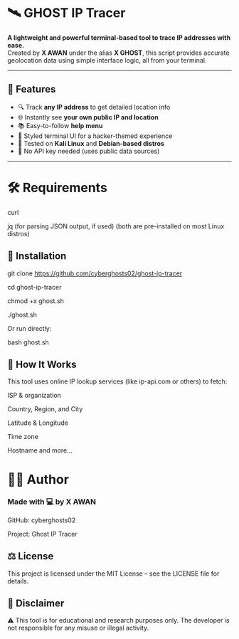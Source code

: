 # 🛰️ GHOST IP Tracer

**A lightweight and powerful terminal-based tool to trace IP addresses with ease.**  
Created by **X AWAN** under the alias **X GHOST**, this script provides accurate geolocation data using simple interface logic, all from your terminal.

---



## 🚀 Features

- 🔍 Track **any IP address** to get detailed location info
- 🌐 Instantly see **your own public IP and location**
- 📚 Easy-to-follow **help menu**
- 🎨 Styled terminal UI for a hacker-themed experience
- 🧪 Tested on **Kali Linux** and **Debian-based distros**
- 💯 No API key needed (uses public data sources)

---

# 🛠️ Requirements
curl

jq (for parsing JSON output, if used)
(both are pre-installed on most Linux distros)

## 🔧 Installation
git clone https://github.com/cyberghosts02/ghost-ip-tracer


cd ghost-ip-tracer


chmod +x ghost.sh


./ghost.sh


Or run directly:


bash ghost.sh
## 📡 How It Works
This tool uses online IP lookup services (like ip-api.com or others) to fetch:

ISP & organization

Country, Region, and City

Latitude & Longitude

Time zone

Hostname and more...

# 🧑‍💻 Author
###  Made with 💻 by X AWAN

GitHub: cyberghosts02

Project: Ghost IP Tracer

## ⚖️ License
This project is licensed under the MIT License – see the LICENSE file for details.

## 💬 Disclaimer
⚠️ This tool is for educational and research purposes only. The developer is not responsible for any misuse or illegal activity.

